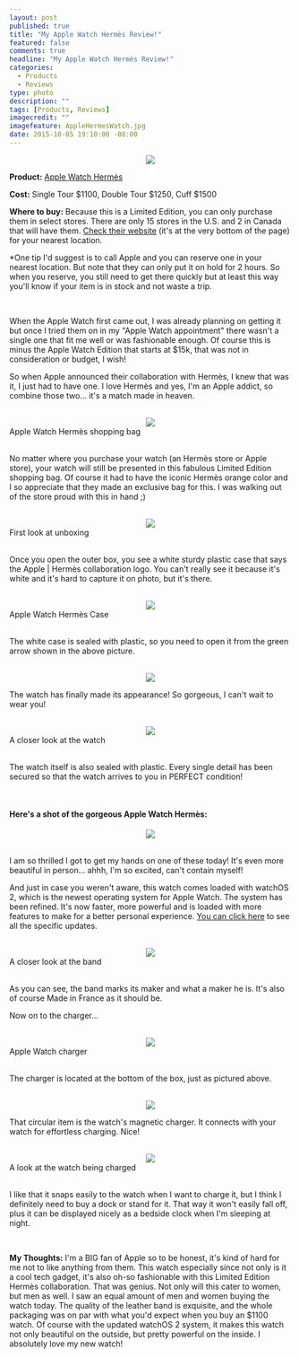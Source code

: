 ```yaml
---
layout: post
published: true
title: "My Apple Watch Hermès Review!"
featured: false
comments: true
headline: "My Apple Watch Hermès Review!"
categories: 
  - Products
  - Reviews
type: photo
description: ""
tags: [Products, Reviews]
imagecredit: ""
imagefeature: AppleHermesWatch.jpg
date: 2015-10-05 19:10:00 -08:00
---
```


<center><img src="/images/AppleHermesWatchBox.jpg"></center>

<p><b>Product:</b> <a href="http://www.apple.com/apple-watch-hermes/" target="_blank">Apple Watch Hermès</a></p>
<p><b>Cost:</b> Single Tour $1100, Double Tour $1250, Cuff $1500</p>
<p><b>Where to buy:</b> Because this is a Limited Edition, you can only purchase them in select stores. There are only 15 stores in the U.S. and 2 in Canada that will have them. <a href="http://www.apple.com/apple-watch-hermes/" target="_blank">Check their website</a> (it's at the very bottom of the page) for your nearest location.</p> 
<p>*One tip I'd suggest is to call Apple and you can reserve one in your nearest location. But note that they can only put it on hold for 2 hours. So when you reserve, you still need to get there quickly but at least this way you'll know if your item is in stock and not waste a trip.</p>
<br>


<p>When the Apple Watch first came out, I was already planning on getting it but once I tried them on in my "Apple Watch appointment" there wasn't a single one that fit me well or was fashionable enough. Of course this is minus the Apple Watch Edition that starts at $15k, that was not in consideration or budget, I wish!</p>

<p>So when Apple announced their collaboration with Hermès, I knew that was it, I just had to have one. I love Hermès and yes, I'm an Apple addict, so combine those two... it's a match made in heaven.</p>
<br>

<center><img src="/images/AppleHermesWatchBag.jpg"></center>
<figcaption>Apple Watch Hermès shopping bag</figcaption>
<br>

<p>No matter where you purchase your watch (an Hermès store or Apple store), your watch will still be presented in this fabulous Limited Edition shopping bag. Of course it had to have the iconic Hermès orange color and I so appreciate that they made an exclusive bag for this. I was walking out of the store proud with this in hand ;)</p>

<br>

<center><img src="/images/AppleHermesWatchOpenBox.jpg"></center>
<figcaption>First look at unboxing</figcaption>
<br>

<p>Once you open the outer box, you see a white sturdy plastic case that says the Apple | Hermès collaboration logo. You can't really see it because it's white and it's hard to capture it on photo, but it's there.</p>

<br>

<center><img src="/images/AppleHermesWatchCase.jpg"></center>
<figcaption>Apple Watch Hermès Case</figcaption>
<br>

<p>The white case is sealed with plastic, so you need to open it from the green arrow shown in the above picture.</p>

<br>

<center><img src="/images/AppleHermesWatchOpenBox2.jpg"></center>
<p>The watch has finally made its appearance! So gorgeous, I can't wait to wear you!</p>

<br>

<center><img src="/images/AppleHermesWatchOpenBox3.jpg"></center>
<figcaption>A closer look at the watch</figcaption>
<br>

<p>The watch itself is also sealed with plastic. Every single detail has been secured so that the watch arrives to you in PERFECT condition!</p>
<br>

<H4>Here's a shot of the gorgeous Apple Watch Hermès:</H4>
<center><img src="/images/AppleHermesWatch.jpg"></center>
<br>

<p>I am so thrilled I got to get my hands on one of these today! It's even more beautiful in person... ahhh, I'm so excited, can't contain myself!</p>

<p>And just in case you weren't aware, this watch comes loaded with watchOS 2, which is the newest operating system for Apple Watch. The system has been refined. It's now faster, more powerful and is loaded with more features to make for a better personal experience. <a href="http://www.apple.com/watchos-2/" target="_blank">You can click here</a> to see all the specific updates.</p>
<br>

<center><img src="/images/AppleHermesWatchBand.jpg"></center>
<figcaption>A closer look at the band</figcaption>
<br>

<p>As you can see, the band marks its maker and what a maker he is. It's also of course Made in France as it should be.</p>

<p>Now on to the charger...</p>
<br>

<center><img src="/images/AppleHermesWatchCharger.jpg"></center>
<figcaption>Apple Watch charger</figcaption>
<br>

<p>The charger is located at the bottom of the box, just as pictured above.</p>
<br>

<center><img src="/images/AppleHermesWatchCharger2.jpg"></center>
<p>That circular item is the watch's magnetic charger. It connects with your watch for effortless charging. Nice!</p>
<br>

<center><img src="/images/AppleHermesWatchCharger3.jpg"></center>
<figcaption>A look at the watch being charged</figcaption>
<br>

<p>I like that it snaps easily to the watch when I want to charge it, but I think I definitely need to buy a dock or stand for it. That way it won't easily fall off, plus it can be displayed nicely as a bedside clock when I'm sleeping at night.</p>

<br>

<p><i class="icon-exclamation-sign"></i><b> My Thoughts:</b> I'm a BIG fan of Apple so to be honest, it's kind of hard for me not to like anything from them. This watch especially since not only is it a cool tech gadget, it's also oh-so fashionable with this Limited Edition Hermès collaboration. That was genius. Not only will this cater to women, but men as well. I saw an equal amount of men and women buying the watch today. The quality of the leather band is exquisite, and the whole packaging was on par with what you'd expect when you buy an $1100 watch. Of course with the updated watchOS 2 system, it makes this watch not only beautiful on the outside, but pretty powerful on the inside. I absolutely love my new watch!</p>
